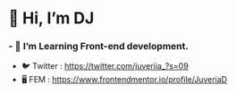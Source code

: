 # 👋 Hi, I’m DJ
### - 👀 I’m Learning Front-end development.
- 🐦 Twitter : https://twitter.com/juveriia_?s=09
- 🖥️ FEM : https://www.frontendmentor.io/profile/JuveriaD

<!---
juuveria/juuveria is a ✨ special ✨ repository because its `README.md` (this file) appears on your GitHub profile.
You can click the Preview link to take a look at your changes.
--->
